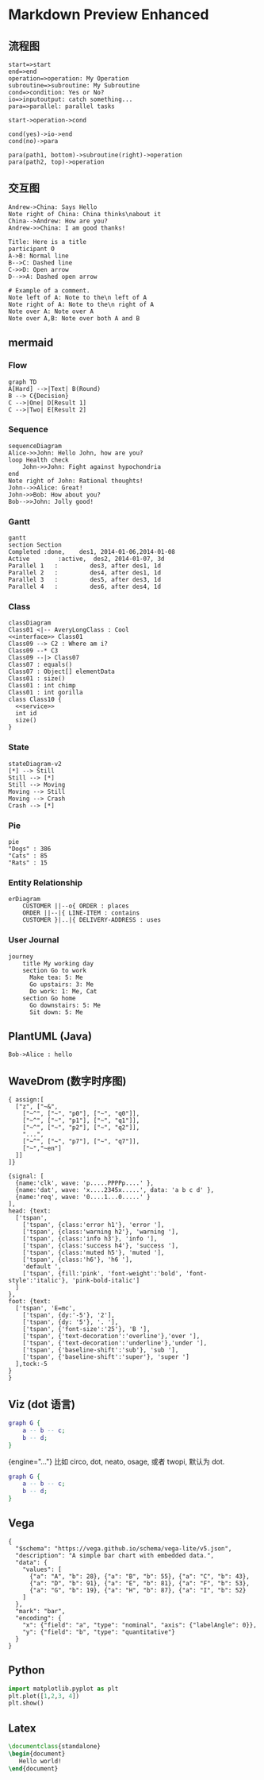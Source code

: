 # Markdown Preview Enhanced

## 流程图

``` flow {align=center}
start=>start
end=>end
operation=>operation: My Operation
subroutine=>subroutine: My Subroutine
cond=>condition: Yes or No?
io=>inputoutput: catch something...
para=>parallel: parallel tasks

start->operation->cond

cond(yes)->io->end
cond(no)->para

para(path1, bottom)->subroutine(right)->operation
para(path2, top)->operation
```


## 交互图

``` sequence {theme="hand"}
Andrew->China: Says Hello
Note right of China: China thinks\nabout it
China-->Andrew: How are you?
Andrew->>China: I am good thanks!
```

``` sequence {theme="simple"}
Title: Here is a title
participant O
A->B: Normal line
B-->C: Dashed line
C->>D: Open arrow
D-->>A: Dashed open arrow
```

``` sequence {theme="hand"}
# Example of a comment.
Note left of A: Note to the\n left of A
Note right of A: Note to the\n right of A
Note over A: Note over A
Note over A,B: Note over both A and B
```


## mermaid

### Flow

``` mermaid
graph TD
A[Hard] -->|Text| B(Round)
B --> C{Decision}
C -->|One| D[Result 1]
C -->|Two| E[Result 2]
```

### Sequence

``` mermaid
sequenceDiagram
Alice->>John: Hello John, how are you?
loop Health check
    John->>John: Fight against hypochondria
end
Note right of John: Rational thoughts!
John-->>Alice: Great!
John->>Bob: How about you?
Bob-->>John: Jolly good!
```

### Gantt

``` mermaid
gantt
section Section
Completed :done,    des1, 2014-01-06,2014-01-08
Active        :active,  des2, 2014-01-07, 3d
Parallel 1   :         des3, after des1, 1d
Parallel 2   :         des4, after des1, 1d
Parallel 3   :         des5, after des3, 1d
Parallel 4   :         des6, after des4, 1d
```

### Class

``` mermaid
classDiagram
Class01 <|-- AveryLongClass : Cool
<<interface>> Class01
Class09 --> C2 : Where am i?
Class09 --* C3
Class09 --|> Class07
Class07 : equals()
Class07 : Object[] elementData
Class01 : size()
Class01 : int chimp
Class01 : int gorilla
class Class10 {
  <<service>>
  int id
  size()
}
```

### State

``` mermaid
stateDiagram-v2
[*] --> Still
Still --> [*]
Still --> Moving
Moving --> Still
Moving --> Crash
Crash --> [*]
```

### Pie

``` mermaid
pie
"Dogs" : 386
"Cats" : 85
"Rats" : 15
```

### Entity Relationship

``` mermaid
erDiagram
    CUSTOMER ||--o{ ORDER : places
    ORDER ||--|{ LINE-ITEM : contains
    CUSTOMER }|..|{ DELIVERY-ADDRESS : uses
```

### User Journal

``` mermaid
journey
    title My working day
    section Go to work
      Make tea: 5: Me
      Go upstairs: 3: Me
      Do work: 1: Me, Cat
    section Go home
      Go downstairs: 5: Me
      Sit down: 5: Me
```


## PlantUML (Java)

``` puml
Bob->Alice : hello
```

## WaveDrom (数字时序图)

``` wavedrom
{ assign:[
  ["z", ["~&",
    ["~^", ["~", "p0"], ["~", "q0"]],
    ["~^", ["~", "p1"], ["~", "q1"]],
    ["~^", ["~", "p2"], ["~", "q2"]],
    "...",
    ["~^", ["~", "p7"], ["~", "q7"]],
    ["~","~en"]
  ]]
]}
```

``` wavedrom
{signal: [
  {name:'clk', wave: 'p.....PPPPp....' },
  {name:'dat', wave: 'x....2345x.....', data: 'a b c d' },
  {name:'req', wave: '0....1...0.....' }
],
head: {text:
  ['tspan',
    ['tspan', {class:'error h1'}, 'error '],
    ['tspan', {class:'warning h2'}, 'warning '],
    ['tspan', {class:'info h3'}, 'info '],
    ['tspan', {class:'success h4'}, 'success '],
    ['tspan', {class:'muted h5'}, 'muted '],
    ['tspan', {class:'h6'}, 'h6 '],
    'default ',
    ['tspan', {fill:'pink', 'font-weight':'bold', 'font-style':'italic'}, 'pink-bold-italic']
  ]
},
foot: {text:
  ['tspan', 'E=mc',
    ['tspan', {dy:'-5'}, '2'],
    ['tspan', {dy: '5'}, '. '],
    ['tspan', {'font-size':'25'}, 'B '],
    ['tspan', {'text-decoration':'overline'},'over '],
    ['tspan', {'text-decoration':'underline'},'under '],
    ['tspan', {'baseline-shift':'sub'}, 'sub '],
    ['tspan', {'baseline-shift':'super'}, 'super ']
  ],tock:-5
}
}
```


## Viz (dot 语言)

``` dot
graph G {
    a -- b -- c;
    b -- d;
}
```

{engine="..."} 比如 circo, dot, neato, osage, 或者 twopi, 默认为 dot.

``` dot {engine=osage}
graph G {
    a -- b -- c;
    b -- d;
}
```


## Vega

``` vega-lite
{
  "$schema": "https://vega.github.io/schema/vega-lite/v5.json",
  "description": "A simple bar chart with embedded data.",
  "data": {
    "values": [
      {"a": "A", "b": 28}, {"a": "B", "b": 55}, {"a": "C", "b": 43},
      {"a": "D", "b": 91}, {"a": "E", "b": 81}, {"a": "F", "b": 53},
      {"a": "G", "b": 19}, {"a": "H", "b": 87}, {"a": "I", "b": 52}
    ]
  },
  "mark": "bar",
  "encoding": {
    "x": {"field": "a", "type": "nominal", "axis": {"labelAngle": 0}},
    "y": {"field": "b", "type": "quantitative"}
  }
}

```


## Python

``` python {cmd matplotlib}
import matplotlib.pyplot as plt
plt.plot([1,2,3, 4])
plt.show()
```


## Latex

``` latex {cmd hide}
\documentclass{standalone}
\begin{document}
   Hello world!
\end{document}
```


<!-- ## Plotly

@import "https://cdn.plot.ly/plotly-latest.min.js"

``` javascript {cmd element="<div id='tester'></div>"}
var TESTER = document.getElementById('tester');
Plotly.plot(TESTER, [{
    x: [1, 2, 3, 4],
    y: [1, 2, 3, 4]
}, {
    margin: {t: 0}
}])
``` -->


